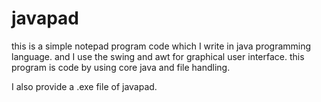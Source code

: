 # javapad
this is a simple notepad program code which I write in java programming language.
and I use the swing and awt for graphical user interface.
this program is code by using core java and file handling.


I also provide a .exe file of javapad.
